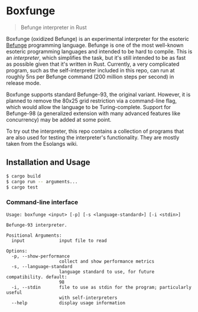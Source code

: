 # Boxfunge

> Befunge interpreter in Rust

Boxfunge (oxidized Befunge) is an experimental interpreter for the esoteric [Befunge](https://catseye.tc/view/Befunge-93/doc/Befunge-93.markdown) programming language. Befunge is one of the most well-known esoteric programming languages and intended to be hard to compile. This is an _interpreter_, which simplifies the task, but it's still intended to be as fast as possible given that it's written in Rust. Currently, a very complicated program, such as the self-interpreter included in this repo, can run at roughly 5ns per Befunge command (200 million steps per second) in release mode.

Boxfunge supports standard Befunge-93, the original variant. However, it is planned to remove the 80x25 grid restriction via a command-line flag, which would allow the language to be Turing-complete. Support for Befunge-98 (a generalized extension with many advanced features like concurrency) may be added at some point.

To try out the interpreter, this repo contains a collection of programs that are also used for testing the interpreter's functionality. They are mostly taken from the Esolangs wiki.

## Installation and Usage

```sh
$ cargo build
$ cargo run -- arguments...
$ cargo test
```

### Command-line interface

```
Usage: boxfunge <input> [-p] [-s <language-standard>] [-i <stdin>]

Befunge-93 interpreter.

Positional Arguments:
  input             input file to read

Options:
  -p, --show-performance
                    collect and show performance metrics
  -s, --language-standard
                    language standard to use, for future compatibility. default:
                    98
  -i, --stdin       file to use as stdin for the program; particularly useful
                    with self-interpreters
  --help            display usage information
```
